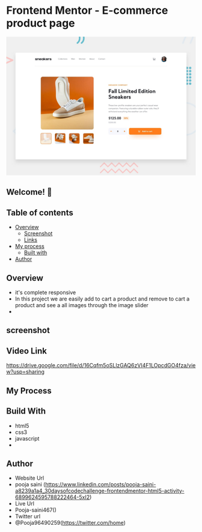 # Frontend Mentor - E-commerce product page

![Design preview for the E-commerce product page coding challenge](./design/desktop-preview.jpg)

## Welcome! 👋

## Table of contents

- [Overview](#overview)
  - [Screenshot](#screenshot)
  - [Links](#links)
- [My process](#my-process)
  - [Built with](#built-with)
- [Author](#author)

## Overview 
- it's complete responsive 
- In this project we are easily add to cart a product and remove to cart a product and see a all images through the image slider
- 
## screenshot

## Video Link
https://drive.google.com/file/d/16Cqfm5oSLlzGAQ6zVI4F1LOpcdGO4fza/view?usp=sharing

## My Process
## Build With
- html5
- css3
- javascript
- 
## Author
- Website Url
- pooja saini (https://www.linkedin.com/posts/pooja-saini-a8239a1a4_30daysofcodechallenge-frontendmentor-html5-activity-6899624595788222464-5xI2)
- Live Url
- Pooja-saini467()
- Twitter url
- @Pooja96490259(https://twitter.com/home)
